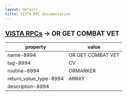 ```yaml
---
layout: default
title: VISTA RPC documentation
---
```




## [VISTA RPCs](TableOfContent.md) &#8594; OR GET COMBAT VET 

 property | value 
--- | --- 
 name-8994 | OR GET COMBAT VET
 tag-8994 | CV
 routine-8994 | ORMARKER
 return_value_type-8994 | ARRAY
 description-8994 | 
